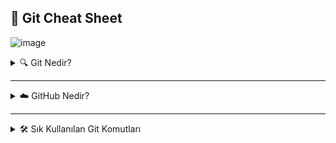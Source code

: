 ## 🧠 Git Cheat Sheet

![image](https://github.com/user-attachments/assets/1821b39f-70be-4943-b193-ff8ac46d5b1f)

<details>
  
<summary>🔍 Git Nedir?</summary>
<hr>

Git, dağıtık bir versiyon kontrol sistemidir (VCS). Yazılımcıların projelerdeki dosya değişikliklerini takip etmelerine, geri almalarına, dallandırmalarına(branch) ve farklı sürümleri yönetmelerine olanak tanır.

![image](https://github.com/user-attachments/assets/86aa12b7-a1ff-489d-9ca6-0f65e3c2b5d8)

</details>

<hr>

<details>
  
<summary>☁️ GitHub Nedir?</summary>
<hr>

GitHub, Git tabanlı projeleri barındırmak, paylaşmak ve üzerinde işbirliği yapmak için kullanılan bulut tabanlı bir platformdur.

![image](https://github.com/user-attachments/assets/8538d93f-17b9-4952-9380-f7499f0aca40)

</details>

<hr>

<details>
  
<summary>🛠️ Sık Kullanılan Git Komutları</summary>
<hr>
<details>
  
<summary>🖥️ Git Bash - Commit Example</summary>

<hr>

Proje dizinine gidilir. **cd source/repos/project**

Sırasıyla komutlar çalıştırılır.

**1.** git pull origin develop

**2.** git status

**3.** git add .

**4.** git commit -m "fixed"

**5.** git push origin develop

</details>

<hr>

<details>
    
<summary>🔰 Temel Git Komutları</summary>

<hr>

- **git init** ➡️ Yeni bir Git reposu oluşturur.
- **git clone <repo_url>** ➡️ Mevcut bir Git reposunu kopyalar.
- **git status** ➡️ Çalışma dizininin durumunu gösterir.
- **git add <dosya_adı>** ➡️ Belirtilen dosyayı stage'e (staging area) ekler.
- **git add .** ➡️ Tüm değişiklikleri stage'e ekler.
- **git commit -m "Açıklama"** ➡️ Stage'e alınan değişiklikleri repoya kaydeder.
- **git commit --amend -m "Yeni açıklama"** ➡️ Son commit mesajını değiştirir.
- **git push origin <branch_adı>** ➡️ Local değişiklikleri remote repoya gönderir.
- **git pull origin <branch_adı>** ➡️ Remote repodaki değişiklikleri local repoya çeker.
- **git fetch** ➡️ Remote repodaki değişiklikleri alır ancak merge yapmaz.

</details>

<hr>

<details>
  
<summary>🌿 Branch Yönetimi</summary>

<hr>

- **git branch** ➡️ Mevcut branchleri listeler.
- **git branch <yeni_branch_adı>** ➡️ Yeni bir branch oluşturur.
- **git branch -d <branch_adı>** ➡️ Belirtilen branch siler.
- **git branch -D <branch_adı>** ➡️ Zorla branch'i siler.
- **git checkout <branch_adı>** ➡️ Belirtilen branch'e geçiş yapar.
- **git checkout -b <yeni_branch_adı>** ➡️ Yeni bir branch oluşturur ve ona geçiş yapar.
- **git cherry-pick <commit_hash>** ➡️ Bir branch'teki belirli bir değişikliği, başka bir branch'e aktarmak için kullanılır. commit_hash: Cherry-pick yapmak istediğiniz commit'in hash'idir (örneğin, xyz1234 gibi).
- **git merge <branch_adı>** ➡️ Belirtilen branch'i mevcut branch'e birleştirir.
- **git rebase <branch_adı>** ➡️ Mevcut branch'i başka bir branch'in üzerine yeniden düzenler.
- **git stash** ➡️ Geçici olarak değişiklikleri saklar.
- **git stash pop** ➡️ Saklanan değişiklikleri geri yükler.
- **git stash list** ➡️ Saklanan değişiklikleri listeler.
- **git stash drop** ➡️ Belirtilen saklanan değişikliği siler.

</details>

<hr>

<details>
  
<summary>🧾 Geçmiş ve Değişiklik Takibi</summary>

<hr>

- **git log** ➡️ Commit geçmişini görüntüler.
- **git log --oneline** ➡️ Commit geçmişini kısa formatta gösterir.
- **git log --graph --decorate --oneline** ➡️ Commit geçmişini branch yapısıyla gösterir.
- **git diff** ➡️ Çalışma dizini ile en son commit arasındaki farkları gösterir.
- **git diff <branch1> <branch2>** ➡️ İki branch arasındaki farkları gösterir.
- **git reset --hard <commit_id>** ➡️ Belirtilen commit’e geri döner ve tüm değişiklikleri siler.
- **git reset --soft <commit_id>** ➡️ Belirtilen commit’e geri döner ancak değişiklikleri korur.
- **git revert <commit_id>** ➡️ Belirtilen commit’i geri alır ancak yeni bir commit olarak ekler.

</details>

<hr>

<details>
  
<summary>🌐 Uzak Repo Yönetimi</summary>

<hr>

- **git remote -v** ➡️ Remote repoları listeler.
- **git remote add <name> <repo_url>** ➡️ Yeni bir remote repo ekler.
- **git remote remove <name>** ➡️ Belirtilen remote repoyu kaldırır.
- **git push --force** ➡️ Zorla değişiklikleri remote repoya gönderir.
- **git push origin --delete <branch_adı>** ➡️ Remote repodaki bir branch'i siler.
- **git pull --rebase** ➡️ Remote repodaki değişiklikleri alır ve mevcut commit’leri yeniden düzenler.

</details>

<hr>

<details>
  
<summary>🔖 Etiketleme ve Sürümleme</summary>

<hr>

- **git tag <etiket_adı>** ➡️ Belirtilen commit’e bir etiket ekler.
- **git tag -a <etiket_adı> -m "Açıklama"** ➡️ Açıklamalı bir etiket ekler.
- **git tag** ➡️ Mevcut etiketleri listeler.
- **git push origin <etiket_adı>** ➡️ Etiketi remote repoya gönderir.
- **git push origin --tags** ➡️ Tüm etiketleri remote repoya gönderir.
- **git tag -d <etiket_adı>** ➡️ Belirtilen etiketi siler.
- **git push origin :refs/tags/<etiket_adı>** ➡️ Remote repodaki etiketi siler.

</details>

<hr>

<details>
  
<summary>⚡ Alias (Kısayollar) Kullanımı</summary>

<hr>

- **git config --global alias.st status** ➡️ git st komutunu git status olarak çalıştırır.
- **git config --global alias.co checkout** ➡️ git co komutunu git checkout olarak çalıştırır.
- **git config --global alias.br branch** ➡️ git br komutunu git branch olarak çalıştırır.

</details>

<hr>

<details>
  
<summary>🧩 Git Hooks (Otomasyon)</summary>

<hr>

- **pre-commit** ➡️ Commit işleminden önce çalıştırılır.
- **commit-msg** ➡️ Commit mesajı yazıldıktan sonra çalıştırılır.
- **pre-push** ➡️ Push işleminden önce çalıştırılır.

</details>

<hr>

<details>
  
<summary>📦 Submodules (Alt Depolar)</summary>

<hr>

- **git submodule add <repo_url>** ➡️ Mevcut projeye bir alt modül ekler.
- **git submodule update --init --recursive** ➡️ Alt modülleri günceller ve başlatır.

</details>

<hr>

<details>
  
<summary>🧱 Worktrees (Çoklu Çalışma Dizinleri)</summary>

<hr>

- **git worktree add ../yeni_dizin <branch_adı>** ➡️ Yeni bir çalışma dizini oluşturur.
- **git worktree list** ➡️ Mevcut çalışma dizinlerini listeler.

</details>

<hr>

<details>
  
<summary>🧊 LFS (Large File Storage)</summary>

<hr> 

- **git lfs install** ➡️ Git LFS’i yükler.
- **git lfs track "*.psd"** ➡️ Belirtilen dosya türünü LFS ile takip eder.

</details>

<hr>

<details>
  
<summary>🐞 Bisect (Hatalı Commit’i Bulma)</summary>

<hr>

- **git bisect start** ➡️ Bisect işlemini başlatır.
- **git bisect bad** ➡️ Hatalı commit’i işaretler.
- **git bisect good**➡️ Çalışan commit’i işaretler.

</details>

<hr>

<details>
  
<summary>🔁 Reflog (Commit Geçmişi)</summary>

<hr>

- **git reflog** ➡️ Tüm Git işlemlerinin geçmişini gösterir.
- **git reset --hard HEAD@{3}** ➡️ 3 işlem önceki duruma geri döner.

</details>

<hr>

<details>
  
<summary>🪞 Mirroring  (Depoyu Başka Bir Uzak Depoya Kopyalama)</summary>

<hr>

- **git clone --mirror <repo_url>** ➡️ Repoyu aynen klonlar.
- **git push --mirror <yeni_repo_url>** ➡️ Repoyu başka bir remote repoya aynen kopyalar.

</details>

<hr>

<details>
  
<summary>🌿 İleri Düzey Branch Yönetimi</summary>

<hr>

- **git branch -vv** ➡️ Tüm branchlerin detaylarını ve takip ettiği remote branch'i gösterir.
- **git branch --contains <commit_id>** ➡️ Belirtilen commit’i içeren branch'leri listeler.
- **git branch --merged master** ➡️ master branch'e merge edilmiş branch'leri gösterir.
- **git branch --no-merged master** ➡️ master branch'e henüz merge edilmemiş branchleri gösterir.
- **git checkout -** ➡️ Önceki branch'e geri döner.
- **git checkout --orphan <yeni_branch_adı>** ➡️ Yeni bir branch oluşturur ancak önceki commit’leri içermez.

</details>

<hr>

<details>
  
<summary>🔀 Merge ve Rebase İşlemleri</summary>

<hr>

- **git merge --squash <branch_adı>** ➡️ Merge işlemi sırasında tüm commit’leri tek bir commit’e sıkıştırır.
- **git merge --no-commit** ➡️ Merge işlemini yapar ancak commit oluşturmaz.
- **git merge --no-ff <branch_adı>** ➡️ Fast-forward olmadan merge yapar.
- **git rebase -i HEAD~5** ➡️ Son 5 commit’i etkileşimli olarak düzenler.
- **git rebase --onto master feature_branch** ➡️ feature_branch branch'ini master üzerine taşır.
- **git rebase --skip** ➡️ Rebase sırasında hatalı commit’i atlar.
- **git rebase --edit-todo** ➡️ Rebase sırasında commit listesini düzenler.

</details>

<hr>

<details>
  
<summary>📥 Stash Kullanımı</summary>

<hr>

- **git stash push -m "Geçici değişiklikler"** ➡️ Saklanan değişikliklere açıklama ekler.
- **git stash apply stash@{2}** ➡️ Belirtilen stash’i geri yükler.
- **git stash pop stash@{0}** ➡️ En son saklanan değişiklikleri geri yükler ve stash listesinden siler.
- **git stash show -p stash@{1}** ➡️ Belirtilen stash’in detaylarını gösterir.
- **git stash branch yeni_branch** ➡️ Saklanan değişikliklerle yeni bir branch oluşturur.

</details>

<hr>

<details>
  
<summary>🌐 İleri Düzey Uzak Repo Yönetimi</summary>

<hr>

- **git remote set-url origin <yeni_url>** ➡️ Remote repo URL’sini değiştirir.
- **git remote prune origin** ➡️ Remote repoda artık var olmayan branch'leri temizler.
- **git push origin HEAD** ➡️ Mevcut branch'i remote repoya gönderir.
- **git push --mirror <yeni_repo_url>** ➡️ Mevcut repoyu aynen başka bir remote repoya kopyalar.
- **git fetch --prune** ➡️ Remote repodaki silinmiş branchleri local repodan kaldırır.

</details>

<hr>

<details>
  
<summary>🔍 Hata Ayıklama ve Analiz</summary>

<hr>

- **git fsck --full** ➡️ Repodaki tüm nesneleri kontrol eder ve hataları gösterir.
- **git reflog expire --expire=now --all** ➡️ Tüm reflog kayıtlarını temizler.
- **git gc --aggressive** ➡️ Repoyu optimize eder ve gereksiz verileri temizler.
- **git blame -C -M <dosya_adı>** ➡️ Dosyadaki her satırın hangi commit tarafından değiştirildiğini detaylı gösterir.
- **git grep -n "hata"** ➡️ Repoda belirli bir kelimeyi içeren satırları ve satır numaralarını gösterir.

</details>

<hr>

<details>
  
<summary>🚀 Performans ve Optimizasyon</summary>

<hr>

- **git repack -a -d** ➡️ Repoyu yeniden paketleyerek boyutunu küçültür.
- **git prune --expire=now** ➡️ Kullanılmayan nesneleri hemen temizler.
- **git gc --auto** ➡️ Repoyu otomatik olarak temizler ve optimize eder.
- **git config --global core.compression 9** ➡️ Git’in veri sıkıştırma seviyesini artırır.

</details>

</details>
